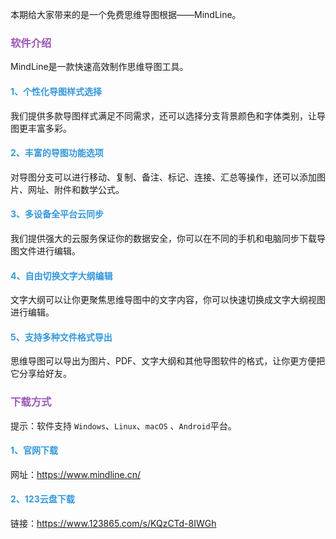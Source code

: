 本期给大家带来的是一个免费思维导图根据——MindLine。

### <font color="#9b59b6">软件介绍</font>

MindLine是一款快速高效制作思维导图工具。

#### <font color="#3498db">1、个性化导图样式选择</font>

我们提供多款导图样式满足不同需求，还可以选择分支背景颜色和字体类别，让导图更丰富多彩。

#### <font color="#3498db">2、丰富的导图功能选项</font>

对导图分支可以进行移动、复制、备注、标记、连接、汇总等操作，还可以添加图片、网址、附件和数学公式。

#### <font color="#3498db">3、多设备全平台云同步</font>

我们提供强大的云服务保证你的数据安全，你可以在不同的手机和电脑同步下载导图文件进行编辑。

#### <font color="#3498db">4、自由切换文字大纲编辑</font>

文字大纲可以让你更聚焦思维导图中的文字内容，你可以快速切换成文字大纲视图进行编辑。

#### <font color="#3498db">5、支持多种文件格式导出</font>

思维导图可以导出为图片、PDF、文字大纲和其他导图软件的格式，让你更方便把它分享给好友。

### <font color="#9b59b6">下载方式</font>

提示：软件支持 `Windows`、`Linux`、`macOS` 、`Android`平台。

#### <font color="#3498db">1、官网下载</font>

网址：https://www.mindline.cn/

#### <font color="#3498db">2、123云盘下载</font>

链接：https://www.123865.com/s/KQzCTd-8IWGh